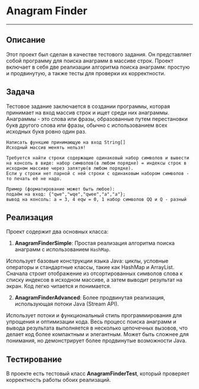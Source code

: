 # Anagram Finder

---

## Описание

Этот проект был сделан в качестве тестового задания. Он представляет собой программу для поиска анаграмм в массиве строк. Проект включает в себя две реализации алгоритма поиска анаграмм: простую и продвинутую, а также тесты для проверки их корректности.

## Задача

Тестовое задание заключается в создании программы, которая принимает на вход массив строк и ищет среди них анаграммы. 
Анаграммы - это слова или фразы, образованные путем перестановки букв другого слова или фразы, обычно с использованием всех исходных букв ровно один раз.
````
Написать функцию принимающую на вход String[] 
Исходный массив менять нельзя!

Требуется найти строки содержащие одинаковый набор символов и вывести на консоль в виде: набор символов(в любом порядке) = индексы строк в исходном массиве через запятую(в любом порядке). 
Если у строки нет парной с ней строки с одинаковым набором символов - то печать её не надо. 

Пример (форматирование может быть любое): 
подаём на вход: {"qwe","wqe","qwee","a","a"}; 
вывод на консоль: a = 3, 4 eqw = 0, 1 набор символов QQ и Q - разный
````

## Реализация

Проект содержит два основных класса:

1. **AnagramFinderSimple**: Простая реализация алгоритма поиска анаграмм с использованием `HashMap`.

Использует базовые конструкции языка Java: циклы, условные операторы и стандартные классы, такие как HashMap и ArrayList.
Сначала строит отображение из отсортированных символов слова к списку индексов в исходном массиве, а затем выводит результат на экран.
Код легко читается и понимается.

2. **AnagramFinderAdvanced**: Более продвинутая реализация, использующая потоки Java (Stream API).

Использует потоки и функциональный стиль программирования для упрощения и оптимизации кода.
Весь процесс поиска анаграмм и вывода результата выполняется в несколько цепочечных вызовов, что делает код более компактным и элегантным.
Может быть сложнее для понимания, но демонстрирует более продвинутые возможности Java.


## Тестирование

В проекте есть тестовый класс **AnagramFinderTest**, который проверяет корректность работы обоих реализаций.
